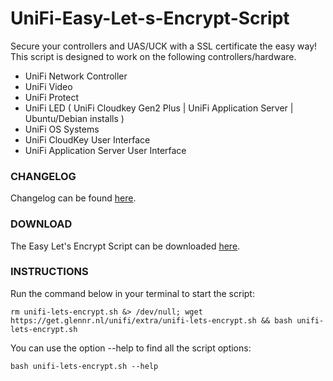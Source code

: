 # UniFi-Easy-Let-s-Encrypt-Script

Secure your controllers and UAS/UCK with a SSL certificate the easy way!
This script is designed to work on the following controllers/hardware.

- UniFi Network Controller
- UniFi Video
- UniFi Protect
- UniFi LED ( UniFi Cloudkey Gen2 Plus | UniFi Application Server | Ubuntu/Debian installs )
- UniFi OS Systems
- UniFi CloudKey User Interface
- UniFi Application Server User Interface


### CHANGELOG

Changelog can be found [here](https://get.glennr.nl/unifi/changelog/unifi-lets-encrypt).

### DOWNLOAD

The Easy Let's Encrypt Script can be downloaded [here](https://get.glennr.nl/unifi/extra/unifi-lets-encrypt.sh).

### INSTRUCTIONS

Run the command below in your terminal to start the script:

```
rm unifi-lets-encrypt.sh &> /dev/null; wget https://get.glennr.nl/unifi/extra/unifi-lets-encrypt.sh && bash unifi-lets-encrypt.sh
```
You can use the option --help to find all the script options:
```
bash unifi-lets-encrypt.sh --help
```
